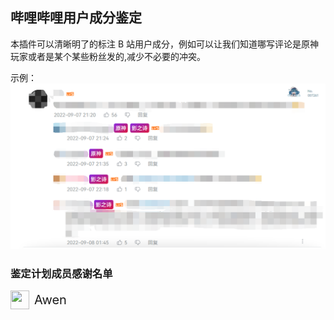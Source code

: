 ## 哔哩哔哩用户成分鉴定

本插件可以清晰明了的标注 B 站用户成分，例如可以让我们知道哪写评论是原神玩家或者是某个某些粉丝发的,减少不必要的冲突。

示例：![alt](./images/1.png)

### 鉴定计划成员感谢名单

<!-- http://q2.qlogo.cn/headimg_dl?dst_uin=QQ号码&spec=100 -->

<div style="display:flex;align-items: center;flex-wrap:wrap">
  <div style="display:flex;align-items: center;margin-right:20px;margin-bottom:12px;">
  	<img style="width:30px;height:30px;margin-right:8px" src='https://img1.imgtp.com/2022/08/30/1LkMlj7a.png'/>
  		<span style="font-size:20px">Awen</span>
  </div>
</div>
